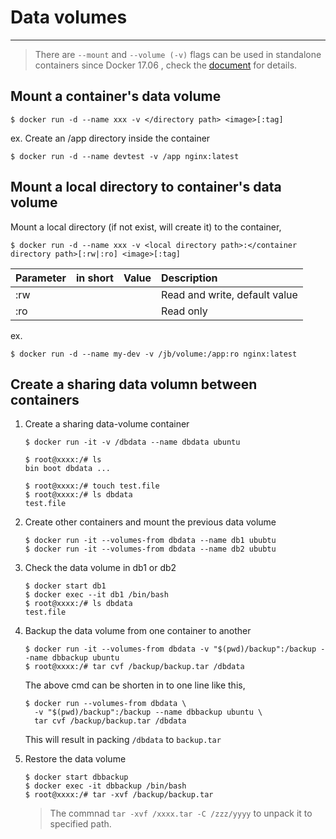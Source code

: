 # Data volumes
---

> There are `--mount` and `--volume (-v)` flags can be used in standalone containers since Docker 17.06 , check the [document](https://docs.docker.com/storage/volumes) for details.

## Mount a container's data volume

````
$ docker run -d --name xxx -v </directory path> <image>[:tag]
````

ex.  Create an /app directory inside the container

```
$ docker run -d --name devtest -v /app nginx:latest
```

## Mount a local directory to container's data volume

Mount a local directory (if not exist, will create it) to the container,

```
$ docker run -d --name xxx -v <local directory path>:</container directory path>[:rw|:ro] <image>[:tag]
```
|        Parameter        | in short | Value | Description |
|:------------------------|:--------:|:-----:|:------------|
| :rw |  | | Read and write, default value |
| :ro |  | | Read only |

ex.
```
$ docker run -d --name my-dev -v /jb/volume:/app:ro nginx:latest
```

## Create a sharing data volumn between containers

1. Create a sharing data-volume container

    ```
    $ docker run -it -v /dbdata --name dbdata ubuntu
    
    $ root@xxxx:/# ls
    bin boot dbdata ... 

    $ root@xxxx:/# touch test.file
    $ root@xxxx:/# ls dbdata
    test.file 

    ```

2. Create other containers and mount the previous data volume

    ```
    $ docker run -it --volumes-from dbdata --name db1 ububtu
    $ docker run -it --volumes-from dbdata --name db2 ububtu
    ```

3. Check the data volume in db1 or db2

    ```
    $ docker start db1
    $ docker exec --it db1 /bin/bash
    $ root@xxxx:/# ls dbdata
    test.file
    ```

4. Backup the data volume from one container to another

   ```
   $ docker run -it --volumes-from dbdata -v "$(pwd)/backup":/backup --name dbbackup ubuntu 
   $ root@xxxx:/# tar cvf /backup/backup.tar /dbdata
   ```

   The above cmd can be shorten in to one line like this,
   ```
   $ docker run --volumes-from dbdata \ 
     -v "$(pwd)/backup":/backup --name dbbackup ubuntu \
     tar cvf /backup/backup.tar /dbdata 
   ```

   This will result in packing `/dbdata` to `backup.tar` 

5. Restore the data volume
   
   ```
   $ docker start dbbackup
   $ docker exec -it dbbackup /bin/bash
   $ root@xxxx:/# tar -xvf /backup/backup.tar 
   ```
   
   > The commnad `tar -xvf /xxxx.tar -C /zzz/yyyy` to unpack it to specified path.

